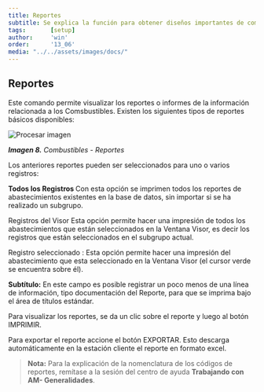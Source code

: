```yaml
---
title: Reportes
subtitle: Se explica la función para obtener diseños importantes de combustibles.
tags:       [setup]
author:     'win'
order:      '13_06'
media: "../../assets/images/docs/"
---
```



## Reportes

Este comando <span class="mdi mdi-printer"></span>  permite visualizar los reportes o informes de la información relacionada a los Comsbustibles. Existen los siguientes tipos de reportes básicos disponibles:

![Procesar imagen](../../assets/images/cap18/chp18_09.png)

_**Imagen 8.** Combustibles - Reportes_

Los anteriores reportes pueden ser  seleccionados para uno o varios registros:

**<a class="btn cl-gray bg-white btn-rounded"><span class="mdi mdi-circle cl-blue pr-1"></span><span class="pr-1"> Todos los Registros </span></a>** Con esta opción se imprimen todos los reportes de abastecimientos existentes en la base de datos, sin importar si se ha realizado un subgrupo.

<a class="btn cl-gray bg-white btn-rounded"><span class="mdi mdi-circle cl-blue pr-1"></span><span class="pr-1"> Registros del Visor </span></a> Esta opción permite hacer una impresión de todos los abastecimientos que están seleccionados en la Ventana Visor, es decir los registros que están seleccionados en el subgrupo actual.

<a class="btn cl-gray bg-white btn-rounded"><span class="mdi mdi-circle cl-blue pr-1"></span><span class="pr-1"> Registro seleccionado </span></a>: Esta opción permite hacer una impresión del abastecimiento que esta seleccionado en la Ventana Visor (el cursor verde se encuentra sobre él).

**Subtítulo:** En este campo es posible registrar un poco menos de una línea de información, tipo documentación del Reporte, para que se imprima bajo el área de títulos estándar.

Para visualizar los reportes, se da un clic sobre el reporte y luego al botón <a class="btn bg-gray cl-black">IMPRIMIR</a>.

Para exportar el reporte accione el botón <a class="btn bg-gray cl-black">EXPORTAR</a>. Esto descarga automáticamente en la estación cliente el reporte en formato excel.

>**Nota:** Para la explicación de la nomenclatura de los códigos de reportes, remítase a la sesión del centro de ayuda **Trabajando con AM- Generalidades**. 


